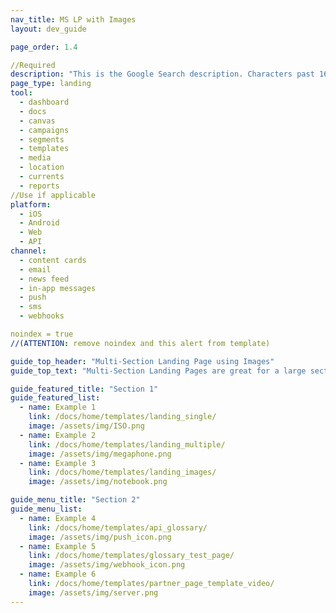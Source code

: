 ```yaml
---
nav_title: MS LP with Images
layout: dev_guide

page_order: 1.4

//Required
description: "This is the Google Search description. Characters past 160 get truncated, keep it brief." 
page_type: landing
tool:
  - dashboard
  - docs
  - canvas
  - campaigns
  - segments
  - templates
  - media
  - location 
  - currents
  - reports
//Use if applicable
platform: 
  - iOS
  - Android
  - Web
  - API
channel: 
  - content cards
  - email
  - news feed
  - in-app messages
  - push
  - sms
  - webhooks

noindex = true 
//(ATTENTION: remove noindex and this alert from template)

guide_top_header: "Multi-Section Landing Page using Images"
guide_top_text: "Multi-Section Landing Pages are great for a large section with division between the pages in the section, usually by topic. This particular template uses the 'dev_guide' layout yaml parameter ('layout: dev_guide'), which prevents you from adding extra information at the bottom of the page, but does allow you to have more than one section of buttons."

guide_featured_title: "Section 1"
guide_featured_list:
  - name: Example 1
    link: /docs/home/templates/landing_single/
    image: /assets/img/ISO.png
  - name: Example 2
    link: /docs/home/templates/landing_multiple/
    image: /assets/img/megaphone.png
  - name: Example 3
    link: /docs/home/templates/landing_images/
    image: /assets/img/notebook.png

guide_menu_title: "Section 2"
guide_menu_list:
  - name: Example 4
    link: /docs/home/templates/api_glossary/
    image: /assets/img/push_icon.png
  - name: Example 5
    link: /docs/home/templates/glossary_test_page/
    image: /assets/img/webhook_icon.png
  - name: Example 6
    link: /docs/home/templates/partner_page_template_video/
    image: /assets/img/server.png
---
```


